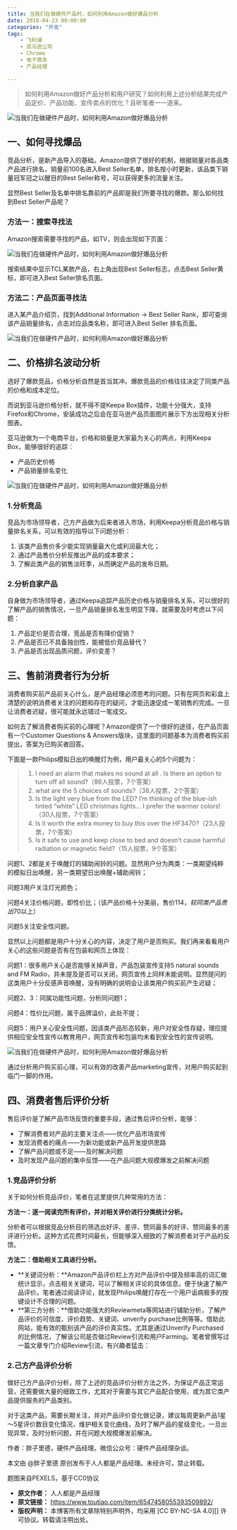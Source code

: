 ```yaml
---
title: 当我们在做硬件产品时，如何利用Amazon做好爆品分析
date: 2018-04-23 00:00:00
categories: "开发"
tags:
	- 飞利浦
	- 亚马逊公司
	- Chrome
	- 电子商务
	- 产品经理

---
```


> 如何利用Amazon做好产品分析和用户研究？如何利用上述分析结果完成产品定价、产品功能、宣传卖点的优化？且听笔者一一道来。

![当我们在做硬件产品时，如何利用Amazon做好爆品分析][Amazon]

## 一、如何寻找爆品 ##

竞品分析，是新产品导入的基础。Amazon提供了很好的机制，根据销量对各品类产品进行排名，销量前100名进入Best Seller名单，排名按小时更新，该品类下销量冠军冠之以醒目的Best Seller称号，可以获得更多的流量关注。

显然Best Seller及名单中排名靠前的产品即是我们所要寻找的爆款。那么如何找到Best Seller产品呢？

### 方法一：搜索寻找法 ###

Amazon搜索需要寻找的产品，如TV，则会出现如下页面：

![当我们在做硬件产品时，如何利用Amazon做好爆品分析][Amazon 1]

搜索结果中显示TCL某款产品，右上角出现Best Seller标志，点击Best Seller黄标，即可进入Best Seller排名页面。

### 方法二：产品页面寻找法 ###

进入某产品介绍页，找到Additional Information -> Best Seller Rank，即可查询该产品销量排名，点击对应品类名称，即可进入Best Seller 排名页面。

![当我们在做硬件产品时，如何利用Amazon做好爆品分析][Amazon 2]

## 二、价格排名波动分析 ##

选好了爆款竞品，价格分析自然是首当其冲。爆款竞品的价格往往决定了同类产品的价格和成本定位。

而说到亚马逊价格分析，就不得不提Keepa Box插件，功能十分强大，支持Firefox和Chrome，安装成功之后会在亚马逊产品页面图片展示下方出现相关分析图表。

亚马逊做为一个电商平台，价格和销量是大家最为关心的两点，利用Keepa Box，能够很好的追踪：

 *  产品历史价格
 *  产品销量排名变化

![当我们在做硬件产品时，如何利用Amazon做好爆品分析][Amazon 3]

### 1.分析竞品 ###

竞品为市场领导者，己方产品做为后来者进入市场，利用Keepa分析竞品价格与销量排名关系，可以有效的指导以下问题分析：

1.  该类产品售价多少能实现销量最大化或利润最大化；
2.  通过产品售价分析反推出产品的成本要求；
3.  了解此类产品的销售淡旺季，从而确定产品的发布日期。

### 2.分析自家产品 ###

自身做为市场领导者，通过Keepa追踪产品历史价格与销量排名关系，可以很好的了解产品的销售情况，一旦产品销量排名发生明显下降，就需要及时考虑以下问题：

1.  产品定价是否合理，竞品是否有降价促销？
2.  产品是否已不具备独创性，能被低价竞品替代？
3.  产品是否出现品质问题，评价变差？

## 三、售前消费者行为分析 ##

消费者购买前产品前关心什么，是产品经理必须思考的问题。只有在网页和彩盒上清楚的说明消费者关注的问题和存在的疑问，才能迅速促成一笔销售的完成。一旦让消费者迟疑，很可能就永远错过一笔成交。

如何去了解消费者购买前的心理呢？Amazon提供了一个很好的途径，在产品页面有一个Customer Questions & Answers版块，这里面的问题基本为消费者购买前提出，答案为已购买者回答。

下面是一款Philips模拟日出的唤醒灯为例，用户最关心的5个问题为：

> 1.  I need an alarm that makes no sound at all . Is there an option to turn off all sound?（86人投票，7个答案）
> 2.  what are the 5 choices of sounds?（38人投票，2个答案）
> 3.  Is the light very blue from the LED? I’m thinking of the blue-ish tinted “white” LED christmas lights… I prefer the warmer colors!（30人投票，7个答案）
> 4.  Is it worth the extra money to buy this over the HF3470?（23人投票，7个答案）
> 5.  Is it safe to use and keep close to bed and doesn’t cause harmful radiation or magnetic field?（15人投票，9个答案）

问题1、2都是关于唤醒灯的辅助闹铃的问题。显然用户分为两类：一类期望纯粹的模拟日出唤醒，另一类期望日出唤醒+辅助闹铃；

问题3用户关注灯光颜色；

问题4关注价格问题，即性价比；（该产品价格十分美丽，售价$114，较同类产品贵出$70以上）

问题5关注安全性问题。

显然以上问题都是用户十分关心的内容，决定了用户是否购买。我们再来看看用户关心的这些问题是否有在包装和网页上体现：

问题1：很多用户关心是否能够关掉声音，产品包装宣传支持5 natural sounds and FM Radio，并未提及是否可以关闭，网页宣传上同样未能说明。显然提问的这类用户十分反感声音唤醒，没有明确的说明会让该类用户购买前产生迟疑；

问题2、3：同属功能性问题，分析同问题1；

问题4：性价比问题，属于品牌溢价，此处不提；

问题5：用户关心安全性问题，因该类产品形态较新，用户对安全性存疑，理应提供相应安全性宣传以教育用户，网页宣传和包装均未看到安全性的宣传说明。

![当我们在做硬件产品时，如何利用Amazon做好爆品分析][Amazon 4]

通过分析用户购买前心理，可以有效的改善产品marketing宣传，对用户购买起到临门一脚的作用。

## 四、消费者售后评价分析 ##

售后评价是了解产品市场反馈的重要手段，通过售后评价分析，能够：

 *  了解消费者对产品的主要关注点——优化产品市场宣传
 *  发现消费者的痛点——为新功能或新产品开发提供思路
 *  了解产品问题或不足——及时解决问题
 *  及时发现产品问题的集中反馈——在产品问题大规模爆发之前解决问题

### 1.竞品评价分析 ###

关于如何分析竞品评价，笔者在这里提供几种常用的方法：

**方法一：逐一阅读完所有评价，并对相关评价进行分类统计分析。**

分析者可以根据竞品分析目的筛选出好评、差评、赞同最多的好评、赞同最多的差评进行分析。这种方式花费时间最长，但能够深入细致的了解消费者对于产品的反馈。

**方法二：借助相关工具进行分析。**

 *  **关键词分析：**Amazon产品评价栏上方对产品评价中提及频率高的词汇做统计显示，点击相关关键词，可以了解相关评论的具体信息，便于快速了解产品评价。笔者通过阅读评论，就发现Philips唤醒灯存在一个用户诟病极多的按键设计不合理的问题。
 *  **第三方分析：**借助功能强大的Reviewmeta等网站进行辅助分析，了解产品评价的可信度、评价趋势、关键词、unverify purchase比例等等。借助此网站，能有效的甄别该产品的评价真实性。尤其是通过Unverify Purchased的比例情况，了解该公司是否做过Review引流和用户Farming。笔者曾撰写过一篇文章专门介绍Review引流，有兴趣者猛击：

### 2.己方产品评价分析 ###

做好己方产品评价分析，除了上述的竞品评价分析方法之外，为保证产品正常运营，还需要做大量的细致工作，尤其对于需要与其它产品配合使用，或为其它类产品提供服务的产品类别。

对于这类产品，需要长期关注，并对产品评价变化做记录，建议每周更新产品1星～5星评价数目变化情况，维护相关变化曲线，及时了解产品的星级变化，一旦出现异常，及时分析问题，并在问题大规模爆发前解决。

作者：胖子里德，硬件产品经理。微信公众号：硬件产品经理杂谈。

本文由 @胖子里德 原创发布于人人都是产品经理。未经许可，禁止转载。

题图来自PEXELS，基于CC0协议


[Amazon]: /pro/os/crawler/FJZM-BJEZ-RMRN.jpg
[Amazon 1]: http://p1.pstatp.com/large/8856000154ca277eb973
[Amazon 2]: http://p1.pstatp.com/large/835a000d8fe14693e541
[Amazon 3]: http://p3.pstatp.com/large/88550004d37ad50d24ff
[Amazon 4]: http://p1.pstatp.com/large/835a000d8fe4adad81d5
 *  **原文作者：** 人人都是产品经理
 *  **原文链接：** https://www.toutiao.com/item/6547458055393509892/
 *  **版权声明：** 本博客所有文章除特别声明外，均采用 [CC BY-NC-SA 4.0][] 许可协议。转载请注明出处。